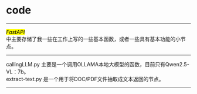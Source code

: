 # code

- - -
<mark>*FastAPI*</mark>  
中主要存储了我一些在工作上写的一些基本函数，或者一些具有基本功能的小节点。  
- - -
callingLLM.py 主要是一个调用OLLAMA本地大模型的函数，目前只有Qwen2.5-VL：7b。  
extract-text.py 是一个用于将DOC/PDF文件抽取成文本返回的节点。  
- - -
